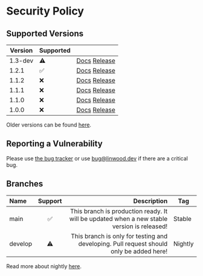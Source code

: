 # Security Policy

## Supported Versions

| Version | Supported          |                                                                                                                                    |
| ------- | ------------------ | ---------------------------------------------------------------------------------------------------------------------------------- |
| 1.3-dev | :warning:          | [Docs](https://docs.butterfly.linwood.dev/docs/1.3/intro) [Release](https://github.com/LinwoodCloud/butterfly/releases/tag/v1.3.0-beta.0) |
| 1.2.1   | :white_check_mark: | [Docs](https://docs.butterfly.linwood.dev/docs/1.2/intro) [Release](https://github.com/LinwoodCloud/butterfly/releases/tag/v1.2.1) |
| 1.1.2   | :x: | [Docs](https://docs.butterfly.linwood.dev/docs/1.1/intro) [Release](https://github.com/LinwoodCloud/butterfly/releases/tag/v1.1.2) |
| 1.1.1   | :x:                | [Docs](https://docs.butterfly.linwood.dev/docs/1.1/intro) [Release](https://github.com/LinwoodCloud/butterfly/releases/tag/v1.1.1) |
| 1.1.0   | :x:                | [Docs](https://docs.butterfly.linwood.dev/docs/1.1/intro) [Release](https://github.com/LinwoodCloud/butterfly/releases/tag/v1.1.0) |
| 1.0.0   | :x:                | [Docs](https://docs.butterfly.linwood.dev/docs/1.0/intro) [Release](https://github.com/LinwoodCloud/butterfly/releases/tag/v1.0.0) |

Older versions can be found [here](https://docs.butterfly.linwood.dev/pre-1-0).

## Reporting a Vulnerability

Please use [the bug tracker](https://github.com/LinwoodCloud/butterfly/issues) or use <bug@linwood.dev> if there are a critical bug.

## Branches

| Name    | Support |                                                                                Description | Tag     |
| :------ | :-----: | -----------------------------------------------------------------------------------------: | ------- |
| main    |    ✅    | This branch is production ready. It will be updated when a new stable version is released! | Stable  |
| develop |    ⚠️    |    This branch is only for testing and developing. Pull request should only be added here! | Nightly |

Read more about nightly [here](https://docs.butterfly.linwood.dev/nightly).
